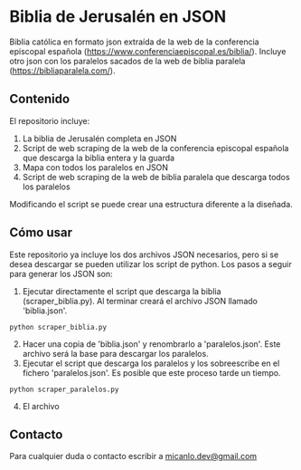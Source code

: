 # Biblia de Jerusalén en JSON
Biblia católica en formato json extraída de la web de la conferencia episcopal española (https://www.conferenciaepiscopal.es/biblia/). Incluye otro json con los paralelos sacados de la web de biblia paralela (https://bibliaparalela.com/).

## Contenido
El repositorio incluye:
1. La biblia de Jerusalén completa en JSON
2. Script de web scraping de la web de la conferencia episcopal española que descarga la biblia entera y la guarda
3. Mapa con todos los paralelos en JSON
4. Script de web scraping de la web de biblia paralela que descarga todos los paralelos

Modificando el script se puede crear una estructura diferente a la diseñada. 

## Cómo usar
Este repositorio ya incluye los dos archivos JSON necesarios, pero si se desea descargar se pueden utilizar los script de python. Los pasos a seguir para generar los JSON son:
1. Ejecutar directamente el script que descarga la biblia (scraper_biblia.py). Al terminar creará el archivo JSON llamado 'biblia.json'.
```
python scraper_biblia.py
```
2. Hacer una copia de 'biblia.json' y renombrarlo a 'paralelos.json'. Este archivo será la base para descargar los paralelos.
3. Ejecutar el script que descarga los paralelos y los sobreescribe en el fichero 'paralelos.json'. Es posible que este proceso tarde un tiempo.
```
python scraper_paralelos.py
```
4. El archivo 

## Contacto
Para cualquier duda o contacto escribir a micanlo.dev@gmail.com
